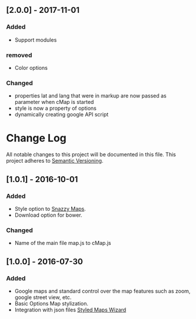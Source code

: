 ## [2.0.0] - 2017-11-01

### Added
- Support modules
### removed
- Color options
### Changed
- properties lat and lang that were in markup are now passed as parameter when cMap is started
- style is now a property of options
- dynamically creating google API script

# Change Log
All notable changes to this project will be documented in this file.
This project adheres to [Semantic Versioning](http://semver.org/).

## [1.0.1] - 2016-10-01
### Added
- Style option to [Snazzy Maps](https://snazzymaps.com).
- Download option for bower.

### Changed
- Name of the main file map.js to cMap.js

## [1.0.0] - 2016-07-30
### Added
- Google maps and standard control over the map features such as zoom, google street view, etc.
- Basic Options Map stylization.
- Integration with json files [Styled Maps Wizard](http://googlemaps.github.io/js-samples/styledmaps/wizard/index.html)
